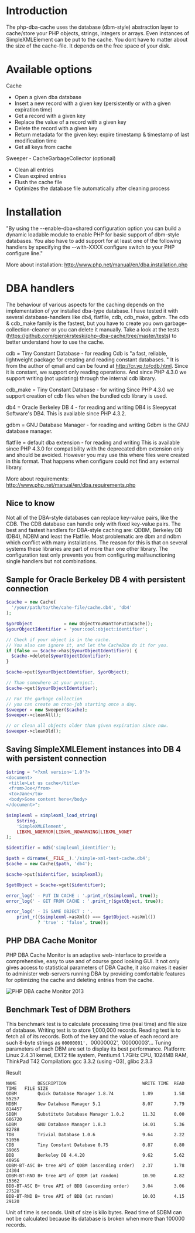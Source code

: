 Introduction
============

The php-dba-cache uses the database (dbm-style) abstraction layer to cache/store your PHP objects, 
strings, integers or arrays. Even instances of SimpleXMLElement can be put to the cache. You dont 
have to matter about the size of the cache-file. It depends on the free space of your disk.

Available options
===========================

Cache
- Open a given dba database
- Insert a new record with a given key (persistently or with a given expiration time)
- Get a record with a given key
- Replace the value of a record with a given key
- Delete the record with a given key
- Return metadata for the given key: expire timestamp & timestamp of last modification time
- Get all keys from cache
    
Sweeper - CacheGarbageCollector (optional)
- Clean all entries
- Clean expired entries
- Flush the cache file
- Optimizes the database file automatically after cleaning process

Installation
============

"By using the --enable-dba=shared configuration option you can build a dynamic loadable module
to enable PHP for basic support of dbm-style databases. You also have to add support for at
least one of the following handlers by specifying the --with-XXXX configure switch
to your PHP configure line."
    
More about installation: http://www.php.net/manual/en/dba.installation.php

DBA handlers
============

The behaviour of various aspects for the caching depends on the implementation of yor
installed dba-type database. I have tested it with several database-handlers like db4, flatfile,
cdb, cdb_make, gdbm. The cdb & cdb_make family is the fastest, but you have to create
you own garbage-collection-cleaner or you can delete it manually. Take a look at the tests
(https://github.com/gjerokrsteski/php-dba-cache/tree/master/tests) to better understand
how to use the cache.

cdb = Tiny Constant Database - for reading
Cdb is "a fast, reliable, lightweight package for creating and reading constant databases.
" It is from the author of qmail and can be found at http://cr.yp.to/cdb.html. Since it is
constant, we support only reading operations. And since PHP 4.3.0 we support writing
(not updating) through the internal cdb library.

cdb_make = Tiny Constant Database - for writing
Since PHP 4.3.0 we support creation of cdb files when the bundled cdb library is used.

db4 = Oracle Berkeley DB 4 - for reading and writing
DB4 is Sleepycat Software's DB4. This is available since PHP 4.3.2.

gdbm = GNU Database Manager - for reading and writing
Gdbm is the GNU database manager.

flatfile = default dba extension - for reading and writing
This is available since PHP 4.3.0 for compatibility with the deprecated dbm extension only
and should be avoided. However you may use this where files were created in this format.
That happens when configure could not find any external library.
    
More about requirements: http://www.php.net/manual/en/dba.requirements.php


Nice to know
------------

Not all of the DBA-style databases can replace key-value pairs, like the CDB. The CDB database
can handle only with fixed key-value pairs. The best and fastest handlers for DBA-style caching
are: QDBM, Berkeley DB (DB4), NDBM and least the Flatfile.
Most problematic are dbm and ndbm which conflict with many installations. The reason for this is
that on several systems these libraries are part of more than one other library. The configuration
test only prevents you from configuring malfaunctioning single handlers but not combinations.

Sample for Oracle Berkeley DB 4 with persistent connection
----------------------------------------------------------

```php
$cache = new Cache(
  '/your/path/to/the/cahe-file/cache.db4', 'db4'
);

$yorObject            = new ObjectYouWantToPutInCache();
$yourObjectIdentifier = 'your:cool:object:identifier';

// Check if your object is in the cache.
// You also can ignore it, and let the CacheDba do it for you.
if (false == $cache->has($yourObjectIdentifier)) {
  $cache->delete($yourObjectIdentifier);
}

$cache->put($yourObjectIdentifier, $yorObject);

// Than somewhere at your project.
$cache->get($yourObjectIdentifier);

// For the garbage collection 
// you can create an cron-job starting once a day.
$sweeper = new Sweeper($cache);
$sweeper->cleanAll();

// or clean all objects older than given expiration since now.
$sweeper->cleanOld();
```

Saving SimpleXMLElement instances into DB 4 with persistent connection
----------------------------------------------------------------------

```php
$string = "<?xml version='1.0'?>
<document>
 <title>Let us cache</title>
 <from>Joe</from>
 <to>Jane</to>
 <body>Some content here</body>
</document>";

$simplexml = simplexml_load_string(
    $string,
    'SimpleXMLElement',
    LIBXML_NOERROR|LIBXML_NOWARNING|LIBXML_NONET
);

$identifier = md5('simplexml_identifier');

$path = dirname(__FILE__).'/simple-xml-test-cache.db4';
$cache = new Cache($path, 'db4');

$cache->put($identifier, $simplexml);

$getObject = $cache->get($identifier);

error_log(' - PUT IN CACHE : '.print_r($simplexml, true));
error_log(' - GET FROM CACHE : '.print_r($getObject, true));

error_log(' - IS SAME OBJECT : '.
    print_r(($simplexml->asXml() === $getObject->asXml())
            ? 'true' : 'false', true));
```

PHP DBA Cache Monitor
---------------------
PHP DBA Cache Monitor is an adaptive web-interface to provide a comprehensive, easy to use 
and of course good looking GUI. It not only gives access to statistical parameters of DBA Cache, 
it also makes it easier to administer web-servers running DBA by providing comfortable features 
for optimizing the cache and deleting entries from the cache. 
 
 ![PHP DBA cache Monitor 2013](http://farm9.staticflickr.com/8528/8547311457_9e4a7ca45d.jpg "PHP DBA Cache Monitor")


Benchmark Test of DBM Brothers
------------------------------

This benchmark test is to calculate processing time (real time)
and file size of database. Writing test is to store 1,000,000 records. Reading test is
to fetch all of its records. Both of the key and the value of each record are such 8-byte
strings as `00000001', `00000002', `00000003'... Tuning parameters of each DBM are set to
display its best performance. Platform: Linux 2.4.31 kernel, EXT2 file system,
Pentium4 1.7GHz CPU, 1024MB RAM, ThinkPad T42 Compilation: gcc 3.3.2 (using -O3), glibc 2.3.3

Result
```cli
NAME        DESCRIPTION                             WRITE TIME  READ TIME   FILE SIZE
QDBM        Quick Database Manager 1.8.74           1.89        1.58        55257
NDBM        New Database Manager 5.1                8.07        7.79        814457
SDBM        Substitute Database Manager 1.0.2       11.32       0.00        606720
GDBM        GNU Database Manager 1.8.3              14.01       5.36        82788
TDB         Trivial Database 1.0.6                  9.64        2.22        51056
CDB         Tiny Constant Database 0.75             0.87        0.80        39065
BDB         Berkeley DB 4.4.20                      9.62        5.62        40956
QDBM-BT-ASC B+ tree API of QDBM (ascending order)   2.37        1.78        24304
QDBM-BT-RND B+ tree API of QDBM (at random)         10.90       4.82        15362
BDB-BT-ASC B+ tree API of BDB (ascending order)     3.04        3.06        27520
BDB-BT-RND B+ tree API of BDB (at random)           10.03       4.15        29120
```

Unit of time is seconds. Unit of size is kilo bytes. Read time of SDBM can not be calculated
because its database is broken when more than 100000 records.


